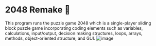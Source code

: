 # 2048 Remake 🧩
This program runs the puzzle game 2048 which is a single-player sliding block puzzle game incorporating coding elements such as variables, calculations, input/output, decision making structures, loops, arrays, methods, object-oriented structure, and GUI. 
![image](https://user-images.githubusercontent.com/86214734/211177463-36f35dee-6c41-4589-a803-adfecd733f40.png)
